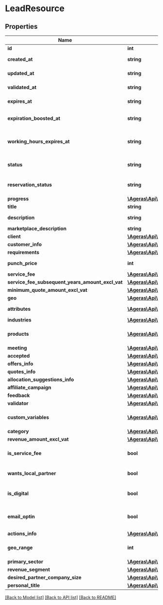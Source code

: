 # LeadResource

## Properties
Name | Type | Description | Notes
------------ | ------------- | ------------- | -------------
**id** | **int** | Id for the Lead. | [optional] 
**created_at** | **string** | Date the Lead was created. | [optional] 
**updated_at** | **string** | Date the Lead was updated. | [optional] 
**validated_at** | **string** | Date the Lead was Updated. | [optional] 
**expires_at** | **string** | Date the Lead Expires. | [optional] 
**expiration_boosted_at** | **string** | Date where a lead has been extended/boosted. | [optional] 
**working_hours_expires_at** | **string** | Date the Lead Expires taking into account only working hours. | [optional] 
**status** | **string** | Current Validation Status of the Lead. | [optional] [default to 'unknown']
**reservation_status** | **string** | Current reservation status of the Lead. | [optional] 
**progress** | [**\Ageras\Api\LeadProgressResource[]**](LeadProgressResource.md) | Progress | [optional] 
**title** | **string** | Title for the Lead. | [optional] 
**description** | **string** | A description of the given Lead. | [optional] 
**marketplace_description** | **string** |  | [optional] 
**client** | [**\Ageras\Api\LeadClientResource**](LeadClientResource.md) |  | [optional] 
**customer_info** | [**\Ageras\Api\LeadCustomerInfoResource**](LeadCustomerInfoResource.md) |  | [optional] 
**requirements** | [**\Ageras\Api\LeadRequirementsResource**](LeadRequirementsResource.md) |  | [optional] 
**punch_price** | **int** | The price for the given lead. | [optional] 
**service_fee** | [**\Ageras\Api\AmountResource**](AmountResource.md) |  | [optional] 
**service_fee_subsequent_years_amount_excl_vat** | [**\Ageras\Api\AmountResource**](AmountResource.md) |  | [optional] 
**minimum_quote_amount_excl_vat** | [**\Ageras\Api\AmountResource**](AmountResource.md) |  | [optional] 
**geo** | [**\Ageras\Api\LeadGeoResource**](LeadGeoResource.md) |  | [optional] 
**attributes** | [**\Ageras\Api\LeadAttributeResource[]**](LeadAttributeResource.md) | Attributes for the lead. | [optional] 
**industries** | [**\Ageras\Api\LeadIndustriesResource**](LeadIndustriesResource.md) |  | [optional] 
**products** | [**\Ageras\Api\LeadProductResource[]**](LeadProductResource.md) | What products are connected to this Lead. | [optional] 
**meeting** | [**\Ageras\Api\LeadMeetingResource**](LeadMeetingResource.md) |  | [optional] 
**accepted** | [**\Ageras\Api\LeadAcceptedResource**](LeadAcceptedResource.md) |  | [optional] 
**offers_info** | [**\Ageras\Api\LeadOffersInfoResource**](LeadOffersInfoResource.md) |  | [optional] 
**quotes_info** | [**\Ageras\Api\LeadQuotesInfoResource**](LeadQuotesInfoResource.md) |  | [optional] 
**allocation_suggestions_info** | [**\Ageras\Api\LeadAllocationSuggestionsInfoResource**](LeadAllocationSuggestionsInfoResource.md) |  | [optional] 
**affiliate_campaign** | [**\Ageras\Api\AffiliateCampaignResource**](AffiliateCampaignResource.md) |  | [optional] 
**feedback** | [**\Ageras\Api\LeadFeedbackResource**](LeadFeedbackResource.md) |  | [optional] 
**validator** | [**\Ageras\Api\LeadEmployeeResource**](LeadEmployeeResource.md) |  | [optional] 
**custom_variables** | [**\Ageras\Api\KeyValueResource[]**](KeyValueResource.md) | Colleciton of custom key-value pairs. | [optional] 
**category** | [**\Ageras\Api\LeadCategoryResource**](LeadCategoryResource.md) |  | [optional] 
**revenue_amount_excl_vat** | [**\Ageras\Api\AmountResource**](AmountResource.md) |  | [optional] 
**is_service_fee** | **bool** | Does this lead have a service fee | [optional] [default to false]
**wants_local_partner** | **bool** | Does the lead want a local partner | [optional] [default to false]
**is_digital** | **bool** | Digital communication? | [optional] [default to false]
**email_optin** | **bool** | Does the lead optin for email communication with Ageras? | [optional] [default to false]
**actions_info** | [**\Ageras\Api\LeadActionsInfoResource**](LeadActionsInfoResource.md) |  | [optional] 
**geo_range** | **int** | Range the lead is happy to travel to reach a partner. | [optional] 
**primary_sector** | [**\Ageras\Api\SectorResource**](SectorResource.md) |  | [optional] 
**revenue_segment** | [**\Ageras\Api\RevenueSegmentResource**](RevenueSegmentResource.md) |  | [optional] 
**desired_partner_company_size** | [**\Ageras\Api\CompanySizeResource**](CompanySizeResource.md) |  | [optional] 
**personal_title** | [**\Ageras\Api\PersonalTitleResource**](PersonalTitleResource.md) |  | [optional] 

[[Back to Model list]](../README.md#documentation-for-models) [[Back to API list]](../README.md#documentation-for-api-endpoints) [[Back to README]](../README.md)


